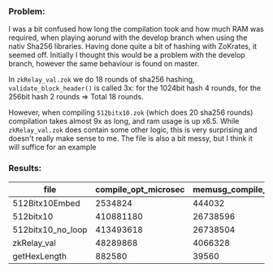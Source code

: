 ### Problem:
I was a bit confused how long the compilation took and how much RAM was required, when playing aorund with the develop branch when using the nativ Sha256 libraries. Having done quite a bit of hashing with ZoKrates, it seemed off. Initially I thought this would be a problem with the develop branch, however the same behaviour is found on master.

In `zkRelay_val.zok` we do 18 rounds of sha256 hashing, `validate_block_header()` is called 3x: for the 1024bit hash 4 rounds, for the 256bit hash 2 rounds => Total 18 rounds.

However, when compiling `512bitx10.zok` (which does 20 sha256 rounds) compilation takes almost 9x as long, and ram usage is up x6.5. While `zkRelay_val.zok` does contain some other logic, this is very surprising and doesn't really make sense to me. The file is also a bit messy, but I think it will suffice for an example

### Results:
|file             |compile_opt_microsec|memusg_compile_KiB|constraints|
|-----------------|--------------------|------------------|-----------|
|512Bitx10Embed   | 2534824            | 444032           | 277802    |
|512bitx10        | 410881180          | 26738596         | 363184    |
|512bitx10_no_loop| 413493618          | 26738504         | 363184    |
|zkRelay_val      | 48289868           | 4066328          | 292357    |
|getHexLength     | 882580             | 39560            | 22612     |

